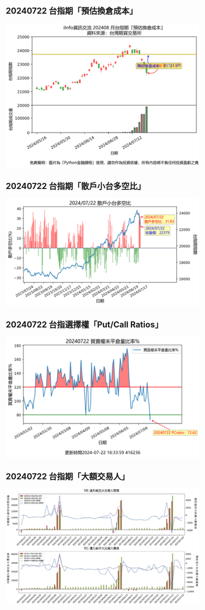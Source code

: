 ## 20240722 台指期「預估換倉成本」
![](images/txfcost.png)

## 20240722 台指期「散戶小台多空比」
![](images/bbiri.png)

## 20240722 台指選擇權「Put/Call Ratios」
![](images/pcratio.png)

## 20240722 台指期「大額交易人」
![](images/blocktrade.png)

